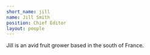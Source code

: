 ```yaml
---
short_name: jill
name: Jill Smith
position: Chief Editor
layout: people
---
```

Jill is an avid fruit grower based in the south of France.
